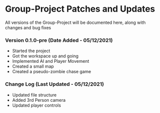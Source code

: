 # Group-Project Patches and Updates
All versions of the Group-Project will be documented here, along with changes and bug fixes

### Version 0.1.0-pre (Date Added - 05/12/2021)
- Started the project
- Got the workspace up and going
- Implemented AI and Player Movement
- Created a small map
- Created a pseudo-zombie chase game

### Change Log (Last Updated - 05/12/2021)
- Updated file structure
- Added 3rd Person camera
- Updated player controls
